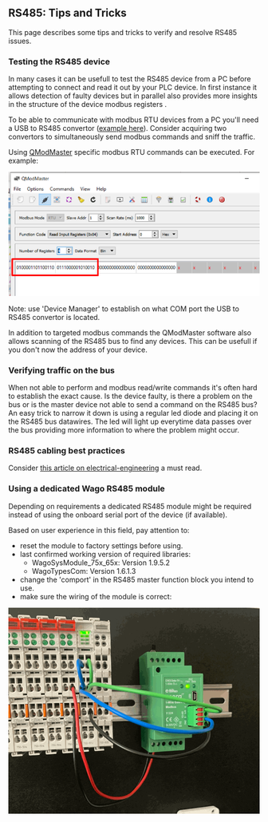 ## RS485: Tips and Tricks
This page describes some tips and tricks to verify and resolve RS485 issues. 

### **Testing the RS485 device**
In many cases it can be usefull to test the RS485 device from a PC before attempting to connect and read it out by your PLC device. In first instance it allows detection of faulty devices but in parallel also provides more insights in the structure of the device modbus registers .
<!-- markdown-link-check-disable -->
To be able to communicate with modbus RTU devices from a PC you'll need a USB to RS485 convertor ([example here](https://www.aliexpress.com/item/32638090708.html)). 
Consider acquiring two convertors to simultaneously send modbus commands and sniff the traffic. 
<!-- markdown-link-check-enable -->
Using [QModMaster](https://sourceforge.net/projects/qmodmaster/) specific modbus RTU commands can be executed. For example:

<img src="../_img/RS485_PC_QModMaster_Commands.png" width="550">

Note: use 'Device Manager' to establish on what COM port the USB to RS485 convertor is located.

In addition to targeted modbus commands the QModMaster software also allows scanning of the RS485 bus to find any devices. This can be usefull if you don't now the address of your device.

### **Verifying traffic on the bus**
When not able to perform and modbus read/write commands it's often hard to establish the exact cause. Is the device faulty, is there a problem on the bus or is the master device not able to send a command on the RS485 bus?
An easy trick to narrow it down is using a regular led diode and placing it on the RS485 bus datawires.
The led will light up everytime data passes over the bus providing more information to where the problem might occur.

### **RS485 cabling best practices**
<!-- markdown-link-check-disable -->
Consider [this article on electrical-engineering](https://electrical-engineering-portal.com/correct-cabling-modbus-rs485) a must read. 
<!-- markdown-link-check-enable -->

### **Using a dedicated Wago RS485 module**
Depending on requirements a dedicated RS485 module might be required instead of using the onboard serial port of the device (if available).

Based on user experience in this field, pay attention to:
- reset the module to factory settings before using.
- last confirmed working version of required libraries:
    - WagoSysModule_75x_65x: Version 1.9.5.2 
    - WagoTypesCom: Version 1.6.1.3
- change the 'comport' in the RS485 master function block you intend to use.
- make sure the wiring of the module is correct:

<img src="../_img/WagoRS485ExternalWiring.gif" width="550">